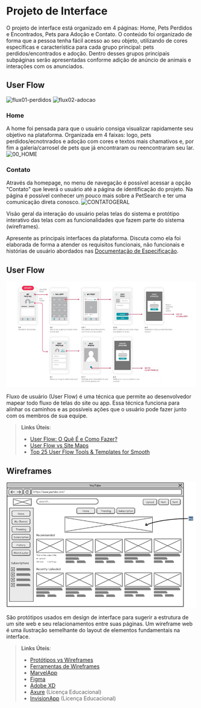 
# Projeto de Interface

O projeto de interface está organizado em 4 páginas: Home, Pets Perdidos e Encontrados, Pets para Adoção e Contato. O conteúdo foi organizado de forma que a pessoa tenha fácil acesso ao seu objeto, utilizando de cores específicas e característica para cada grupo principal: pets perdidos/encontrados e adoção. Dentro desses grupos principais subpáginas serão apresentadas conforme adição de anúncio de animais e interações com os anunciados.

## User Flow
![flux01-perdidos](https://user-images.githubusercontent.com/102265286/165527665-b11ddf3a-1c25-4cd2-b12b-93c72597d4ad.jpg)
![flux02-adocao](https://user-images.githubusercontent.com/102265286/165527682-edd9e506-676f-4bee-9adb-96ee42306dde.jpg)

### Home
A home foi pensada para que o usuário consiga visualizar rapidamente seu objetivo na plataforma. Organizada em 4 faixas: logo, pets perdidos/ecnotnrados e adoção com cores e textos mais chamativos e, por fim a galeria/carrosel de pets que já encontraram ou reencontraram seu lar.
![00_HOME](https://user-images.githubusercontent.com/102265286/165529829-1c529a68-02e7-46dc-8fff-6bf3c4c9d4a7.png)

### Contato
Através da homepage, no menu de navegação é possível acessar a opção "Contato" que leverá o usuário até a página de identificação do projeto. Na página é possível conhecer um pouco mais sobre a PetSearch e ter uma comunicação direta conosco.
![CONTATOGERAL](https://user-images.githubusercontent.com/102265286/165530826-9beeef59-827b-4946-8a98-306243724e47.png)



Visão geral da interação do usuário pelas telas do sistema e protótipo interativo das telas com as funcionalidades que fazem parte do sistema (wireframes).

 Apresente as principais interfaces da plataforma. Discuta como ela foi elaborada de forma a atender os requisitos funcionais, não funcionais e histórias de usuário abordados nas <a href="2-Especificação do Projeto.md"> Documentação de Especificação</a>.

## User Flow

![Exemplo de UserFlow](img/userflow.jpg)

Fluxo de usuário (User Flow) é uma técnica que permite ao desenvolvedor mapear todo fluxo de telas do site ou app. Essa técnica funciona para alinhar os caminhos e as possíveis ações que o usuário pode fazer junto com os membros de sua equipe.

> **Links Úteis**:
> - [User Flow: O Quê É e Como Fazer?](https://medium.com/7bits/fluxo-de-usu%C3%A1rio-user-flow-o-que-%C3%A9-como-fazer-79d965872534)
> - [User Flow vs Site Maps](http://designr.com.br/sitemap-e-user-flow-quais-as-diferencas-e-quando-usar-cada-um/)
> - [Top 25 User Flow Tools & Templates for Smooth](https://www.mockplus.com/blog/post/user-flow-tools)


## Wireframes

![Exemplo de Wireframe](img/wireframe-example.png)

São protótipos usados em design de interface para sugerir a estrutura de um site web e seu relacionamentos entre suas páginas. Um wireframe web é uma ilustração semelhante do layout de elementos fundamentais na interface.
 
> **Links Úteis**:
> - [Protótipos vs Wireframes](https://www.nngroup.com/videos/prototypes-vs-wireframes-ux-projects/)
> - [Ferramentas de Wireframes](https://rockcontent.com/blog/wireframes/)
> - [MarvelApp](https://marvelapp.com/developers/documentation/tutorials/)
> - [Figma](https://www.figma.com/)
> - [Adobe XD](https://www.adobe.com/br/products/xd.html#scroll)
> - [Axure](https://www.axure.com/edu) (Licença Educacional)
> - [InvisionApp](https://www.invisionapp.com/) (Licença Educacional)
